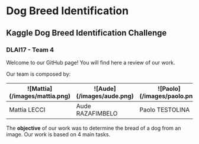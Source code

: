 # Dog Breed Identification
## Kaggle Dog Breed Identification Challenge
### DLAI17 - Team 4

Welcome to our GitHub page! You will find here a review of our work.

Our team is composed by:

![Mattia] (/images/mattia.png)|![Aude] (/images/aude.png)|![Paolo] (/images/paolo.png)            
------------ | ------------ |------------ 
Mattia LECCI | Aude RAZAFIMBELO | Paolo TESTOLINA

The **objective** of our work was to determine the bread of a dog from an image.
Our work is based on 4 main tasks.

